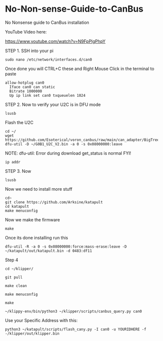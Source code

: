 # No-Non-sense-Guide-to-CanBus
No Nonsense guide to CanBus installation

YouTube Video here:

https://www.youtube.com/watch?v=N9FpPlgPhpY

STEP 1.
SSH into your pi
```
sudo nano /etc/network/interfaces.d/can0
```
Once done you will CTRL+C these and Right Mouse Click in the terminal to paste
```
allow-hotplug can0
  Iface can0 can static
  Bitrate 1000000
  Up ip link set can0 txqueuelen 1024
```
STEP 2.
Now to verify your U2C is in DFU mode
```
lsusb
```
Flash the U2C
```
cd ~/
wget https://github.com/Esoterical/voron_canbus/raw/main/can_adapter/BigTreeTech%20U2C%20v2.1/G0B1_U2C_V2.bin
dfu-util -D ~/G0B1_U2C_V2.bin -a 0 -s 0x08000000:leave
```
NOTE: dfu-util: Error during download get_status is normal FYI!
```
ip addr
```
STEP 3. 
Now
```
lsusb
```
Now we need to install more stuff
```
cd~
git clone https://github.com/Arksine/katapult
cd katapult
make menuconfig
```
Now we make the firmware
```
make
```
Once its done installing run this
```
dfu-util -R -a 0 -s 0x08000000:force:mass-erase:leave -D ~/katapult/out/katapult.bin -d 0483:df11
```
Step 4
```
cd ~/klipper/
```
```
git pull
```
```
make clean
```
```
make menuconfig
```
```
make
```
```
~/klippy-env/bin/python3 ~/klipper/scripts/canbus_query.py can0
```
Use your Specific Address with this:

```
python3 ~/katapult/scripts/flash_cany.py -I can0 -u YOURIDHERE -f -/klipper/out/klipper.bin
```
